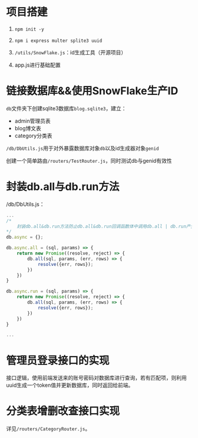 # 项目搭建

1. `npm init -y`
2. `npm i express multer splite3 uuid`

3. `/utils/SnowFlake.js`：id生成工具（开源项目）

4. app.js进行基础配置

# 链接数据库&&使用SnowFlake生产ID

`db`文件夹下创建sqlite3数据库`blog.sqlite3`，建立：

* admin管理员表
* blog博文表
* category分类表

`/db/DbUtils.js`用于对外暴露数据库对象`db`以及id生成器对象`genid`

创建一个简单路由`/routers/TestRouter.js`，同时测试db与genid有效性

# 封装db.all与db.run方法

/db/DbUtils.js：

~~~js
...
/*
    封装db.all&db.run方法防止db.all&db.run回调函数体中调用db.all | db.run产生的地狱回调问题,外部使用我们封装的这两个方法时就可以借助async—await（或者then）
*/
db.async = {};

db.async.all = (sql, params) => {
    return new Promise((resolve, reject) => {
        db.all(sql, params, (err, rows) => {
            resolve({err, rows});
        })
    })
}

db.async.run = (sql, params) => {
    return new Promise((resolve, reject) => {
        db.all(sql, params, (err, rows) => {
            resolve({err, rows});
        })
    })
}

...
~~~

# 管理员登录接口的实现

接口逻辑，使用前端发送来的账号密码对数据库进行查询，若有匹配项，则利用uuid生成一个token值并更新数据库，同时返回给前端。

# 分类表增删改查接口实现

详见`/routers/CategoryRouter.js`。